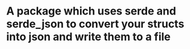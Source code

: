 **<h1>A package which uses serde and serde_json to convert your structs into json and write them to a file</h1>**
